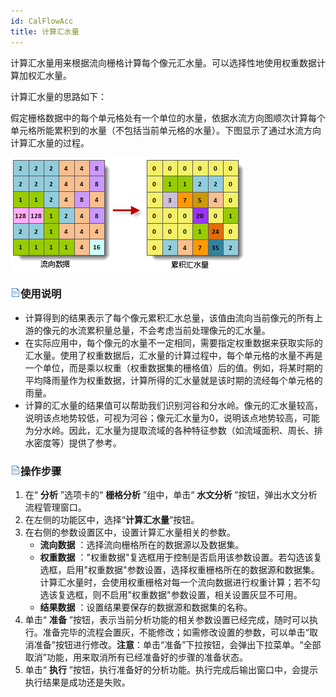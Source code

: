 ```yaml
---
id: CalFlowAcc
title: 计算汇水量
---
```

计算汇水量用来根据流向栅格计算每个像元汇水量。可以选择性地使用权重数据计算加权汇水量。

计算汇水量的思路如下：

假定栅格数据中的每个单元格处有一个单位的水量，依据水流方向图顺次计算每个单元格所能累积到的水量（不包括当前单元格的水量）。下图显示了通过水流方向计算汇水量的过程。

![](img/FlowAcc1.png)   
  
### ![](../img/read.gif)使用说明

* 计算得到的结果表示了每个像元累积汇水总量，该值由流向当前像元的所有上游的像元的水流累积量总量，不会考虑当前处理像元的汇水量。
* 在实际应用中，每个像元的水量不一定相同，需要指定权重数据来获取实际的汇水量。使用了权重数据后，汇水量的计算过程中，每个单元格的水量不再是一个单位，而是乘以权重（权重数据集的栅格值）后的值。例如，将某时期的平均降雨量作为权重数据，计算所得的汇水量就是该时期的流经每个单元格的雨量。 
* 计算的汇水量的结果值可以帮助我们识别河谷和分水岭。像元的汇水量较高，说明该点地势较低，可视为河谷；像元汇水量为0，说明该点地势较高，可能为分水岭。因此，汇水量为提取流域的各种特征参数（如流域面积、周长、排水密度等）提供了参考。

### ![](../img/read.gif)操作步骤

1. 在“ **分析** ”选项卡的“ **栅格分析** ”组中，单击“ **水文分析** ”按钮，弹出水文分析流程管理窗口。
2. 在左侧的功能区中，选择“**计算汇水量**”按钮。
3. 在右侧的参数设置区中，设置计算汇水量相关的参数。 
    * **流向数据** ：选择流向栅格所在的数据源以及数据集。
    * **权重数据** ："权重数据"复选框用于控制是否启用该参数设置。若勾选该复选框，启用"权重数据"参数设置，选择权重栅格所在的数据源和数据集。计算汇水量时，会使用权重栅格对每一个流向数据进行权重计算；若不勾选该复选框，则不启用"权重数据"参数设置，相关设置灰显不可用。
    * **结果数据** ：设置结果要保存的数据源和数据集的名称。
4. 单击“ **准备** ”按钮，表示当前分析功能的相关参数设置已经完成，随时可以执行。准备完毕的流程会置灰，不能修改；如需修改设置的参数，可以单击“取消准备”按钮进行修改。**注意**：单击“准备”下拉按钮，会弹出下拉菜单。“全部取消”功能，用来取消所有已经准备好的步骤的准备状态。
5. 单击“ **执行** ”按钮，执行准备好的分析功能。执行完成后输出窗口中，会提示执行结果是成功还是失败。